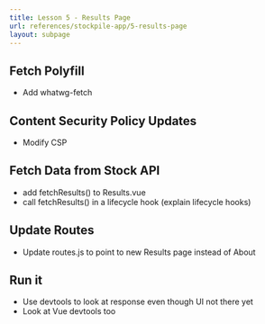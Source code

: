 ```yaml
---
title: Lesson 5 - Results Page
url: references/stockpile-app/5-results-page
layout: subpage
---
```


## Fetch Polyfill

- Add whatwg-fetch

## Content Security Policy Updates

- Modify CSP

## Fetch Data from Stock API

- add fetchResults() to Results.vue
- call fetchResults() in a lifecycle hook (explain lifecycle hooks)

## Update Routes

- Update routes.js to point to new Results page instead of About

## Run it

- Use devtools to look at response even though UI not there yet
- Look at Vue devtools too

